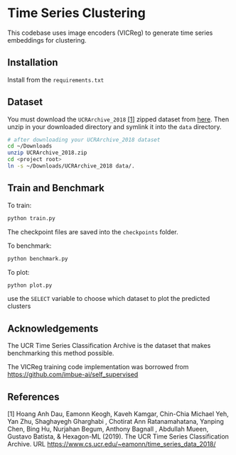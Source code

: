 # Time Series Clustering

This codebase uses image encoders (VICReg) to generate time series embeddings for
clustering.

## Installation

Install from the `requirements.txt`

## Dataset

You must download the `UCRArchive_2018` [[1]](#1) zipped dataset from
[here](https://www.cs.ucr.edu/%7Eeamonn/time_series_data_2018/). Then unzip in your downloaded directory and symlink it into the `data` directory.

```bash
# after downloading your UCRArchive_2018 dataset
cd ~/Downloads
unzip UCRArchive_2018.zip
cd <project root>
ln -s ~/Downloads/UCRArchive_2018 data/.
```

## Train and Benchmark

To train:

```python
python train.py
```

The checkpoint files are saved into the `checkpoints` folder.

To benchmark:

```python
python benchmark.py
```

To plot:

```python
python plot.py
```

use the `SELECT` variable to choose which dataset to plot the predicted clusters

## Acknowledgements

The UCR Time Series Classification Archive is the dataset that makes
benchmarking this method possible.

The VICReg training code implementation was borrowed from https://github.com/imbue-ai/self_supervised

## References

<a id="1">[1]</a> 
Hoang Anh Dau, Eamonn Keogh, Kaveh Kamgar, Chin-Chia Michael Yeh, Yan Zhu, Shaghayegh Gharghabi , Chotirat Ann Ratanamahatana, Yanping Chen, Bing Hu, Nurjahan Begum, Anthony Bagnall , Abdullah Mueen, Gustavo Batista, & Hexagon-ML (2019). The UCR Time Series Classification Archive. URL https://www.cs.ucr.edu/~eamonn/time_series_data_2018/ 
